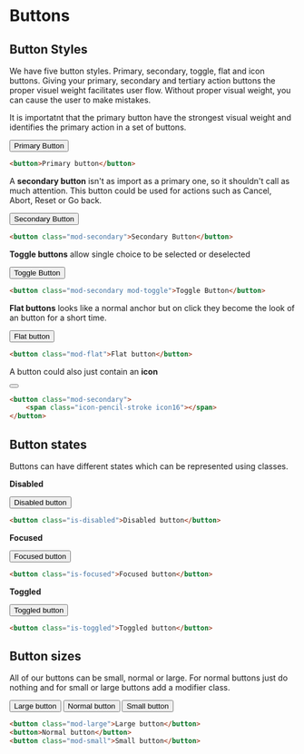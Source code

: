# Buttons

## Button Styles
We have five button styles. Primary, secondary, toggle, flat and icon buttons. 
Giving your primary, secondary and tertiary action buttons the proper visuel weight facilitates user flow.
Without proper visual weight, you can cause the user to make mistakes.

It is importatnt that the primary button have the strongest visual weight and identifies the primary action in a set of buttons.

<button>Primary Button</button>
```html
<button>Primary button</button> 
```

A **secondary button** isn't as import as a primary one, so it shouldn't call as much attention. This button could be used for actions such as Cancel, Abort, Reset or Go back. 

<button class="mod-secondary">Secondary Button</button>
```html
<button class="mod-secondary">Secondary Button</button>
```

**Toggle buttons** allow single choice to be selected or deselected

<button class="mod-secondary mod-toggle">Toggle Button</button>
```html
<button class="mod-secondary mod-toggle">Toggle Button</button>
```

**Flat buttons** looks like a normal anchor but on click they become the look of an button for a short time.

<button class="mod-flat">Flat button</button>
```html
<button class="mod-flat">Flat button</button>
```

A button could also just contain an **icon**

<button class="mod-secondary"><span class="icon-pencil-stroke icon16"></span></button>
```html
<button class="mod-secondary">
    <span class="icon-pencil-stroke icon16"></span>
</button>
```

## Button states
Buttons can have different states which can be represented using classes.

**Disabled**

<button class="is-disabled">Disabled button</button>
```html
<button class="is-disabled">Disabled button</button>
```

**Focused**

<button class="is-focused">Focused button</button>
```html
<button class="is-focused">Focused button</button>
```

**Toggled**

<button class="is-toggled">Toggled button</button>
```html
<button class="is-toggled">Toggled button</button>
```

## Button sizes
All of our buttons can be small, normal or large. For normal buttons just do nothing and for small or large buttons add a modifier class.

<button class="mod-large">Large button</button>
<button>Normal button</button>
<button class="mod-small">Small button</button>
```html
<button class="mod-large">Large button</button>
<button>Normal button</button>
<button class="mod-small">Small button</button>
```

